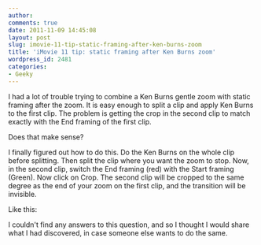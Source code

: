 ```yaml
---
author:
comments: true
date: 2011-11-09 14:45:08
layout: post
slug: imovie-11-tip-static-framing-after-ken-burns-zoom
title: 'iMovie 11 tip: static framing after Ken Burns zoom'
wordpress_id: 2481
categories:
- Geeky
---
```


I had a lot of trouble trying to combine a Ken Burns gentle zoom with static framing after the zoom. It is easy enough to split a clip and apply Ken Burns to the first clip. The problem is getting the crop in the second clip to match exactly with the End framing of the first clip.

Does that make sense?

I finally figured out how to do this. Do the Ken Burns on the whole clip before splitting. Then split the clip where you want the zoom to stop. Now, in the second clip, switch the End framing (red) with the Start framing (Green). Now click on Crop. The second clip will be cropped to the same degree as the end of your zoom on the first clip, and the transition will be invisible.

Like this:


I couldn't find any answers to this question, and so I thought I would share what I had discovered, in case someone else wants to do the same.
